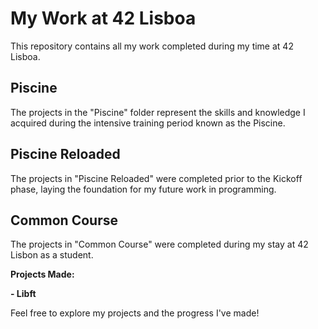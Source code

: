 # My Work at 42 Lisboa

This repository contains all my work completed during my time at 42 Lisboa. 

## Piscine

The projects in the "Piscine" folder represent the skills and knowledge I acquired during the intensive training period known as the Piscine.

## Piscine Reloaded

The projects in "Piscine Reloaded" were completed prior to the Kickoff phase, laying the foundation for my future work in programming.

## Common Course

The projects in "Common Course" were completed during my stay at 42 Lisbon as a student.

**Projects Made:**

**- Libft**

Feel free to explore my projects and the progress I've made!
